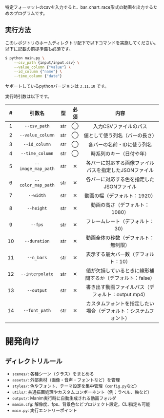 
特定フォーマットのcsvを入力すると、bar_chart_race形式の動画を出力するためのプログラムです。

## 実行方法

このレポジトリのホームディレクトリ配下で以下コマンドを実施してください。
以下に記載の前提準備も必須です。

```sh
$ python main.py \
    --csv_path {input/input.csv} \
    --value_column {"value"} \
    --id_column {"name"} \
    --time_column {"date"}
```

サポートしているpythonバージョンは `3.11.10` です。

実行時引数は以下です。

|#|引数名|型|必須|内容|
|:--:|:--:|:--:|:--:|:--:|
|1|`--csv_path`|str|◯|入力CSVファイルのパス|
|2|`--value_column`|str|◯|値として使う列名（バーの長さ）|
|3|`--id_column`|str|◯|各バーの名前・IDに使う列名|
|4|`--time_column`|str|◯|時系列のキー（日付や年）|
|5|`--image_map_path`|str|✕|各バーに対応する画像ファイルパスを指定したJSONファイル|
|6|`--color_map_path`|str|✕|各バーに対応する色を指定したJSONファイル|
|7|`--width`|str|✕|動画の幅（デフォルト：1920）|
|8|`--height`|str|✕|動画の高さ（デフォルト：1080）|
|9|`--fps`|str|✕|フレームレート（デフォルト：30）|
|10|`--duration`|str|✕|動画全体の秒数（デフォルト：無制限）|
|11|`--n_bars`|str|✕|表示する最大バー数（デフォルト：10）|
|12|`--interpolate`|str|✕|値が欠損しているときに線形補間するか（デフォルト：false）|
|13|`--output`|str|✕|書き出す動画ファイルパス（デフォルト：output.mp4）|
|14|`--font_path`|str|✕|カスタムフォントを指定したい場合（デフォルト：システムフォント）|


# 開発向け

## ディレクトリルール

- `scenes/`: 各種シーン（クラス）をまとめる
- `assets/`: 外部素材（画像・音声・フォントなど）を管理
- `styles/`: 色やフォント、テーマ設定を集中管理（`config.py`など）
- `utils/`: 共通描画処理やカスタムコンポーネント（例：ラベル、軸など）
- `output/`: Manim実行時に自動生成される動画フォルダ
- `manim.cfg`: 解像度、fps、背景色などプロジェクト設定。CLI指定も可能
- `main.py`: 実行エントリーポイント

